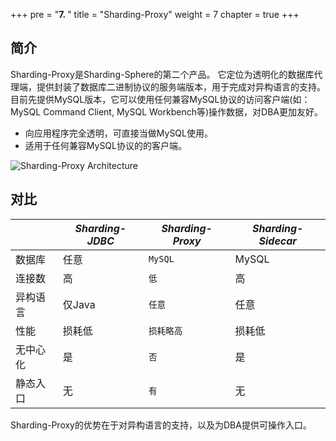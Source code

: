+++
pre = "<b>7. </b>"
title = "Sharding-Proxy"
weight = 7
chapter = true
+++

## 简介

Sharding-Proxy是Sharding-Sphere的第二个产品。
它定位为透明化的数据库代理端，提供封装了数据库二进制协议的服务端版本，用于完成对异构语言的支持。
目前先提供MySQL版本，它可以使用任何兼容MySQL协议的访问客户端(如：MySQL Command Client, MySQL Workbench等)操作数据，对DBA更加友好。

* 向应用程序完全透明，可直接当做MySQL使用。
* 适用于任何兼容MySQL协议的的客户端。

![Sharding-Proxy Architecture](http://ovfotjrsi.bkt.clouddn.com/sharding-proxy-brief.png)

## 对比

|         | *Sharding-JDBC* | *Sharding-Proxy* | *Sharding-Sidecar* |
| ------- | --------------- | ---------------- | ------------------ |
| 数据库   | 任意            | `MySQL`          | MySQL               |
| 连接数   | 高              | `低`             | 高                  |
| 异构语言 | 仅Java          | `任意`            | 任意                |
| 性能     | 损耗低          | `损耗略高`         | 损耗低              |
| 无中心化 | 是              | `否`              | 是                  |
| 静态入口 | 无              | `有`              | 无                  |

Sharding-Proxy的优势在于对异构语言的支持，以及为DBA提供可操作入口。

